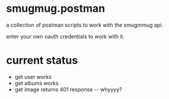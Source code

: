 # smugmug.postman

a collection of postman scripts to work with the smugmmug api.

enter your own oauth credentials to work with it.

# current status
- get user works
- get albums works
- get image returns 401 response -- whyyyy?